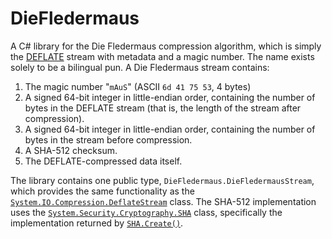 ﻿DieFledermaus
=============

A C# library for the Die Fledermaus compression algorithm, which is simply the [DEFLATE](http://en.wikipedia.org/wiki/DEFLATE) stream with metadata and a magic number. The name exists solely to be a bilingual pun. A Die Fledermaus stream contains:

1. The magic number "`mAuS`" (ASCII `6d 41 75 53`, 4 bytes)
2. A signed 64-bit integer in little-endian order, containing the number of bytes in the DEFLATE stream (that is, the length of the stream after compression).
3. A signed 64-bit integer in little-endian order, containing the number of bytes in the stream before compression.
4. A SHA-512 checksum.
5. The DEFLATE-compressed data itself.

The library contains one public type, `DieFledermaus.DieFledermausStream`, which provides the same functionality as the [`System.IO.Compression.DeflateStream`](https://msdn.microsoft.com/en-us/library/system.io.compression.deflatestream.aspx) class. The SHA-512 implementation uses the [`System.Security.Cryptography.SHA`](https://msdn.microsoft.com/en-us/library/system.security.cryptography.sha512.aspx) class, specifically the implementation returned by [`SHA.Create()`](https://msdn.microsoft.com/en-us/library/hydyw22a.aspx).